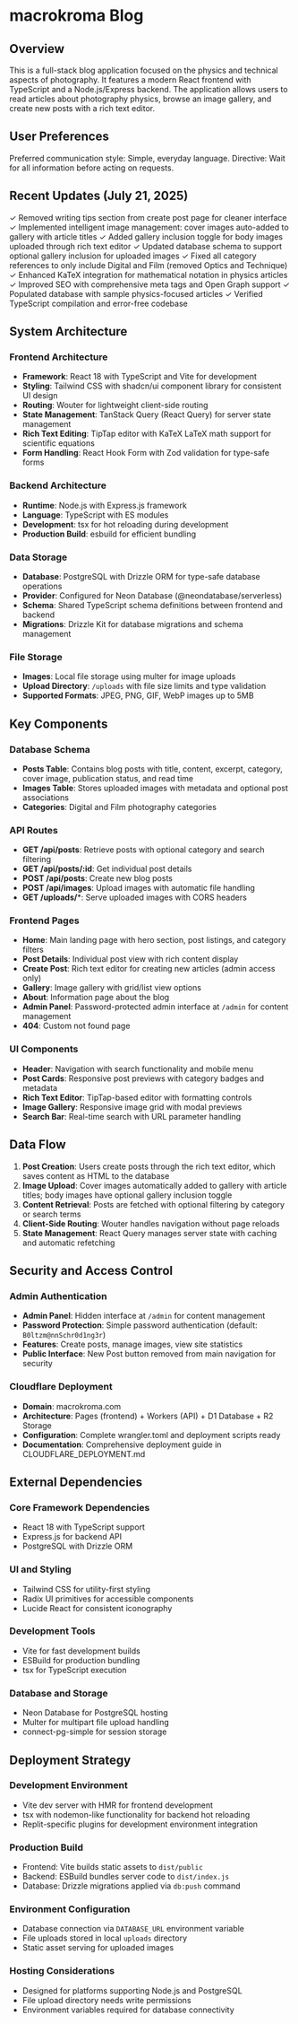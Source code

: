# macrokroma Blog

## Overview

This is a full-stack blog application focused on the physics and technical aspects of photography. It features a modern React frontend with TypeScript and a Node.js/Express backend. The application allows users to read articles about photography physics, browse an image gallery, and create new posts with a rich text editor.

## User Preferences

Preferred communication style: Simple, everyday language.
Directive: Wait for all information before acting on requests.

## Recent Updates (July 21, 2025)

✓ Removed writing tips section from create post page for cleaner interface
✓ Implemented intelligent image management: cover images auto-added to gallery with article titles
✓ Added gallery inclusion toggle for body images uploaded through rich text editor
✓ Updated database schema to support optional gallery inclusion for uploaded images
✓ Fixed all category references to only include Digital and Film (removed Optics and Technique)
✓ Enhanced KaTeX integration for mathematical notation in physics articles
✓ Improved SEO with comprehensive meta tags and Open Graph support
✓ Populated database with sample physics-focused articles
✓ Verified TypeScript compilation and error-free codebase

## System Architecture

### Frontend Architecture
- **Framework**: React 18 with TypeScript and Vite for development
- **Styling**: Tailwind CSS with shadcn/ui component library for consistent UI design
- **Routing**: Wouter for lightweight client-side routing
- **State Management**: TanStack Query (React Query) for server state management
- **Rich Text Editing**: TipTap editor with KaTeX LaTeX math support for scientific equations
- **Form Handling**: React Hook Form with Zod validation for type-safe forms

### Backend Architecture
- **Runtime**: Node.js with Express.js framework
- **Language**: TypeScript with ES modules
- **Development**: tsx for hot reloading during development
- **Production Build**: esbuild for efficient bundling

### Data Storage
- **Database**: PostgreSQL with Drizzle ORM for type-safe database operations
- **Provider**: Configured for Neon Database (@neondatabase/serverless)
- **Schema**: Shared TypeScript schema definitions between frontend and backend
- **Migrations**: Drizzle Kit for database migrations and schema management

### File Storage
- **Images**: Local file storage using multer for image uploads
- **Upload Directory**: `/uploads` with file size limits and type validation
- **Supported Formats**: JPEG, PNG, GIF, WebP images up to 5MB

## Key Components

### Database Schema
- **Posts Table**: Contains blog posts with title, content, excerpt, category, cover image, publication status, and read time
- **Images Table**: Stores uploaded images with metadata and optional post associations
- **Categories**: Digital and Film photography categories

### API Routes
- **GET /api/posts**: Retrieve posts with optional category and search filtering
- **GET /api/posts/:id**: Get individual post details
- **POST /api/posts**: Create new blog posts
- **POST /api/images**: Upload images with automatic file handling
- **GET /uploads/***: Serve uploaded images with CORS headers

### Frontend Pages
- **Home**: Main landing page with hero section, post listings, and category filters
- **Post Details**: Individual post view with rich content display
- **Create Post**: Rich text editor for creating new articles (admin access only)
- **Gallery**: Image gallery with grid/list view options
- **About**: Information page about the blog
- **Admin Panel**: Password-protected admin interface at `/admin` for content management
- **404**: Custom not found page

### UI Components
- **Header**: Navigation with search functionality and mobile menu
- **Post Cards**: Responsive post previews with category badges and metadata
- **Rich Text Editor**: TipTap-based editor with formatting controls
- **Image Gallery**: Responsive image grid with modal previews
- **Search Bar**: Real-time search with URL parameter handling

## Data Flow

1. **Post Creation**: Users create posts through the rich text editor, which saves content as HTML to the database
2. **Image Upload**: Cover images automatically added to gallery with article titles; body images have optional gallery inclusion toggle
3. **Content Retrieval**: Posts are fetched with optional filtering by category or search terms
4. **Client-Side Routing**: Wouter handles navigation without page reloads
5. **State Management**: React Query manages server state with caching and automatic refetching

## Security and Access Control

### Admin Authentication
- **Admin Panel**: Hidden interface at `/admin` for content management
- **Password Protection**: Simple password authentication (default: `B0ltzm@nnSchr0d1ng3r`)
- **Features**: Create posts, manage images, view site statistics
- **Public Interface**: New Post button removed from main navigation for security

### Cloudflare Deployment
- **Domain**: macrokroma.com 
- **Architecture**: Pages (frontend) + Workers (API) + D1 Database + R2 Storage
- **Configuration**: Complete wrangler.toml and deployment scripts ready
- **Documentation**: Comprehensive deployment guide in CLOUDFLARE_DEPLOYMENT.md

## External Dependencies

### Core Framework Dependencies
- React 18 with TypeScript support
- Express.js for backend API
- PostgreSQL with Drizzle ORM

### UI and Styling
- Tailwind CSS for utility-first styling
- Radix UI primitives for accessible components
- Lucide React for consistent iconography

### Development Tools
- Vite for fast development builds
- ESBuild for production bundling
- tsx for TypeScript execution

### Database and Storage
- Neon Database for PostgreSQL hosting
- Multer for multipart file upload handling
- connect-pg-simple for session storage

## Deployment Strategy

### Development Environment
- Vite dev server with HMR for frontend development
- tsx with nodemon-like functionality for backend hot reloading
- Replit-specific plugins for development environment integration

### Production Build
- Frontend: Vite builds static assets to `dist/public`
- Backend: ESBuild bundles server code to `dist/index.js`
- Database: Drizzle migrations applied via `db:push` command

### Environment Configuration
- Database connection via `DATABASE_URL` environment variable
- File uploads stored in local `uploads` directory
- Static asset serving for uploaded images

### Hosting Considerations
- Designed for platforms supporting Node.js and PostgreSQL
- File upload directory needs write permissions
- Environment variables required for database connectivity